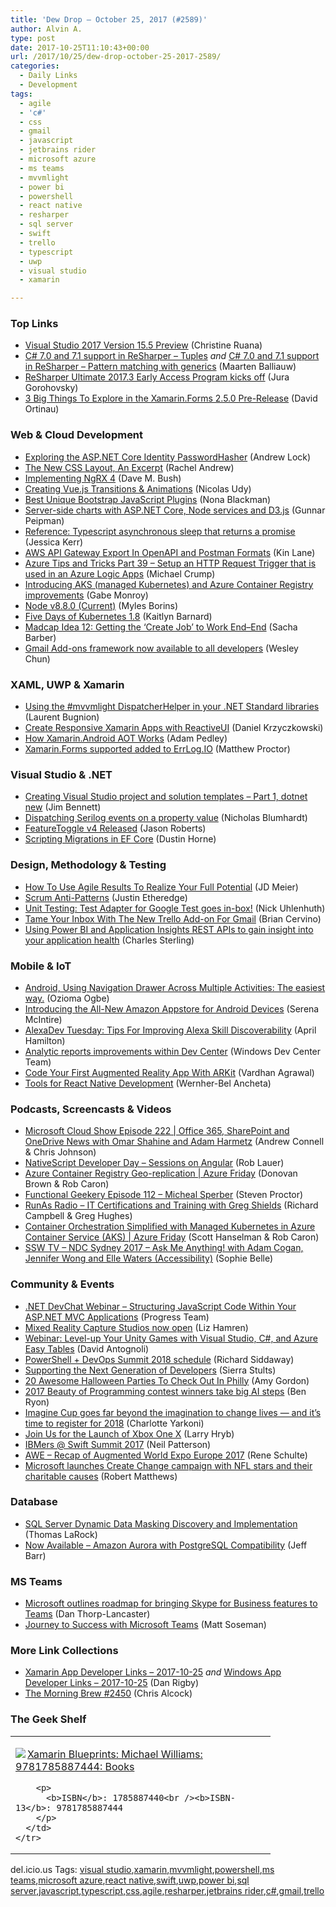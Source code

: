 ```yaml
---
title: 'Dew Drop – October 25, 2017 (#2589)'
author: Alvin A.
type: post
date: 2017-10-25T11:10:43+00:00
url: /2017/10/25/dew-drop-october-25-2017-2589/
categories:
  - Daily Links
  - Development
tags:
  - agile
  - 'c#'
  - css
  - gmail
  - javascript
  - jetbrains rider
  - microsoft azure
  - ms teams
  - mvvmlight
  - power bi
  - powershell
  - react native
  - resharper
  - sql server
  - swift
  - trello
  - typescript
  - uwp
  - visual studio
  - xamarin

---
```

### <a name="top"></a>Top Links

  * <a href="https://blogs.msdn.microsoft.com/visualstudio/2017/10/24/visual-studio-2017-version-15-5-preview-2/" target="_blank">Visual Studio 2017 Version 15.5 Preview</a> (Christine Ruana)
  * <a href="https://blog.jetbrains.com/dotnet/2017/10/24/c-7-0-7-1-support-resharper-tuples/" target="_blank">C# 7.0 and 7.1 support in ReSharper – Tuples</a> _and_ <a href="https://blog.jetbrains.com/dotnet/2017/10/25/c-7-0-7-1-support-resharper-pattern-matching-generics/" target="_blank">C# 7.0 and 7.1 support in ReSharper – Pattern matching with generics</a> (Maarten Balliauw)
  * <a href="https://blog.jetbrains.com/dotnet/2017/10/24/resharper-ultimate-2017-3-early-access-program-kicks-off/" target="_blank">ReSharper Ultimate 2017.3 Early Access Program kicks off</a> (Jura Gorohovsky)
  * <a href="https://blog.xamarin.com/3-big-things-explore-xamarin-forms-2-5-0-pre-release/" target="_blank">3 Big Things To Explore in the Xamarin.Forms 2.5.0 Pre-Release</a> (David Ortinau)



### <a name="web"></a>Web & Cloud Development

  * <a href="https://andrewlock.net/exploring-the-asp-net-core-identity-passwordhasher/" target="_blank">Exploring the ASP.NET Core Identity PasswordHasher</a> (Andrew Lock)
  * <a href="http://feedproxy.google.com/~r/alistapart/main/~3/1hSDVY6J6hI/the-new-css-layout-excerpt" target="_blank">The New CSS Layout, An Excerpt</a> (Rachel Andrew)
  * <a href="https://blog.dmbcllc.com/implementing-ngrx-4/" target="_blank">Implementing NgRX 4</a> (Dave M. Bush)
  * <a href="https://css-tricks.com/creating-vue-js-transitions-animations/" target="_blank">Creating Vue.js Transitions & Animations</a> (Nicolas Udy)
  * <a href="https://code.tutsplus.com/articles/best-unique-bootstrap-javascript-plugins--cms-29750" target="_blank">Best Unique Bootstrap JavaScript Plugins</a> (Nona Blackman)
  * <a href="http://feedproxy.google.com/~r/gunnarpeipman/~3/ShnnCMokDSg/" target="_blank">Server-side charts with ASP.NET Core, Node services and D3.js</a> (Gunnar Peipman)
  * <a href="http://blog.jessitron.com/2017/10/reference-typescript-asynchronous-sleep.html" target="_blank">Reference: Typescript asynchronous sleep that returns a promise</a> (Jessica Kerr)
  * <a href="http://apievangelist.com/2017/10/24/aws-api-gateway-export-in-openapi-and-postman/" target="_blank">AWS API Gateway Export In OpenAPI and Postman Formats</a> (Kin Lane)
  * <a href="https://www.michaelcrump.net/azure-tips-and-tricks39/" target="_blank">Azure Tips and Tricks Part 39 &#8211; Setup an HTTP Request Trigger that is used in an Azure Logic Apps</a> (Michael Crump)
  * <a href="https://azure.microsoft.com/blog/introducing-azure-container-service-aks-managed-kubernetes-and-azure-container-registry-geo-replication/" target="_blank">Introducing AKS (managed Kubernetes) and Azure Container Registry improvements</a> (Gabe Monroy)
  * <a href="https://nodejs.org/en/blog/release/v8.8.0" target="_blank">Node v8.8.0 (Current)</a> (Myles Borins)
  * <a href="http://blog.kubernetes.io/2017/10/five-days-of-kubernetes-18.html" target="_blank">Five Days of Kubernetes 1.8</a> (Kaitlyn Barnard)
  * <a href="https://sachabarbs.wordpress.com/2017/10/24/madcap-idea-12-getting-the-create-job-to-work-end-end/" target="_blank">Madcap Idea 12: Getting the ‘Create Job’ to Work End–End</a> (Sacha Barber)
  * <a href="http://feedproxy.google.com/~r/GDBcode/~3/z3UqO55w6kA/gmail-add-ons-framework-now-available.html" target="_blank">Gmail Add-ons framework now available to all developers</a> (Wesley Chun)



### <a name="silverlight"></a>XAML, UWP & Xamarin

  * <a href="http://feedproxy.google.com/~r/galasoft/~3/YkeAtA4vEJc/" target="_blank">Using the #mvvmlight DispatcherHelper in your .NET Standard libraries</a> (Laurent Bugnion)
  * <a href="https://visualstudiomagazine.com/articles/2017/10/01/create-responsive.aspx" target="_blank">Create Responsive Xamarin Apps with ReactiveUI</a> (Daniel Krzyczkowski)
  * <a href="https://xamarinhelp.com/xamarin-android-aot-works/" target="_blank">How Xamarin.Android AOT Works</a> (Adam Pedley)
  * <a href="https://www.errlog.io/blogs/2017/1/xamarin-forms-support-added-to-errlog" target="_blank">Xamarin.Forms supported added to ErrLog.IO</a> (Matthew Proctor)



### <a name="dotnet"></a>Visual Studio & .NET

  * <a href="https://www.jimbobbennett.io/creating-dotnet-new-and-visual-studio-project-and-solution-templates/" target="_blank">Creating Visual Studio project and solution templates &#8211; Part 1, dotnet new</a> (Jim Bennett)
  * <a href="https://nblumhardt.com/2017/10/dispatching-on-serilog-property-values/" target="_blank">Dispatching Serilog events on a property value</a> (Nicholas Blumhardt)
  * <a href="http://dontcodetired.com/blog/post/FeatureToggle-v4-Released" target="_blank">FeatureToggle v4 Released</a> (Jason Roberts)
  * <a href="https://www.dustinhorne.com/post/2017/10/24/scripting-migrations-in-ef-core" target="_blank">Scripting Migrations in EF Core</a> (Dustin Horne)



### <a name="design"></a>Design, Methodology & Testing

  * <a href="http://feedproxy.google.com/~r/jmeier/~3/f6z9c0S8HOY/" target="_blank">How To Use Agile Results To Realize Your Full Potential</a> (JD Meier)
  * <a href="https://www.simplethread.com/scrum-anti-patterns/" target="_blank">Scrum Anti-Patterns</a> (Justin Etheredge)
  * <a href="https://blogs.msdn.microsoft.com/vcblog/2017/10/24/unit-testing-test-adapter-for-google-test-goes-in-box/" target="_blank">Unit Testing: Test Adapter for Google Test goes in-box!</a> (Nick Uhlenhuth)
  * <a href="https://blog.trello.com/tame-your-inbox-new-trello-add-on-for-gmail" target="_blank">Tame Your Inbox With The New Trello Add-on For Gmail</a> (Brian Cervino)
  * <a href="https://blogs.msdn.microsoft.com/charles_sterling/2017/10/24/using-power-bi-and-application-insights-rest-apis-to-gain-insight-into-your-application-health/" target="_blank">Using Power BI and Application Insights REST APIs to gain insight into your application health</a> (Charles Sterling)



### <a name="mobile"></a>Mobile & IoT

  * <a href="https://android.jlelse.eu/android-using-navigation-drawer-across-multiple-activities-the-easiest-way-b011f152aebd?source=rss----8fca399d4de---4" target="_blank">Android, Using Navigation Drawer Across Multiple Activities: The easiest way.</a> (Ozioma Ogbe)
  * <a href="https://developer.amazon.com/blogs/appstore/post/57a83cac-ea31-42c7-87c2-d68bb06e169e/introducing-the-all-new-amazon-appstore-for-android-devices" target="_blank">Introducing the All-New Amazon Appstore for Android Devices</a> (Serena McIntire)
  * <a href="https://lovemyecho.com/2017/10/24/alexadev-tuesday-tips-improving-alexa-skill-discoverability/" target="_blank">AlexaDev Tuesday: Tips For Improving Alexa Skill Discoverability</a> (April Hamilton)
  * <a href="http://blogs.windows.com/buildingapps/2017/10/24/analytic-reports-improvements-within-dev-center/?WT.mc_id=DX_MVP4025064" target="_blank">Analytic reports improvements within Dev Center</a> (Windows Dev Center Team)
  * <a href="https://code.tutsplus.com/tutorials/code-your-first-augmented-reality-app-with-arkit--cms-29705" target="_blank">Code Your First Augmented Reality App With ARKit</a> (Vardhan Agrawal)
  * <a href="https://code.tutsplus.com/articles/tools-for-react-native-development--cms-29791" target="_blank">Tools for React Native Development</a> (Wernher-Bel Ancheta)



### <a name="podcasts"></a>Podcasts, Screencasts & Videos

  * <a href="http://feeds.microsoftcloudshow.com/~r/microsoftcloudshowepisodes/~3/n4ZZfWZCxC0/222-office-365-sharepoint-and-onedrive-news-with-omar-shahine-and-adam-harmetz" target="_blank">Microsoft Cloud Show Episode 222 | Office 365, SharePoint and OneDrive News with Omar Shahine and Adam Harmetz</a> (Andrew Connell & Chris Johnson)
  * <a href="https://www.nativescript.org/blog/nativescript-developer-day-sessions-on-angular" target="_blank">NativeScript Developer Day &#8211; Sessions on Angular</a> (Rob Lauer)
  * <a href="https://channel9.msdn.com/Shows/Azure-Friday/Azure-Container-Registry-Geo-replication?WT.mc_id=DX_MVP4025064" target="_blank">Azure Container Registry Geo-replication | Azure Friday</a> (Donovan Brown & Rob Caron)
  * <a href="https://www.functionalgeekery.com/episode-112-micheal-sperber/" target="_blank">Functional Geekery Episode 112 – Micheal Sperber</a> (Steven Proctor)
  * <a href="http://feedproxy.google.com/~r/RunaAsRadioWma/~3/dPYhQgBafuA/default.aspx" target="_blank">RunAs Radio &#8211; IT Certifications and Training with Greg Shields</a> (Richard Campbell & Greg Hughes)
  * <a href="https://channel9.msdn.com/Shows/Azure-Friday/Container-Orchestration-Simplified-with-Managed-Kubernetes-in-Azure-Container-Service-AKS?WT.mc_id=DX_MVP4025064" target="_blank">Container Orchestration Simplified with Managed Kubernetes in Azure Container Service (AKS) | Azure Friday</a> (Scott Hanselman & Rob Caron)
  * <a href="https://tv.ssw.com/7288/ndc-sydney-2017-ask-me-anything-with-adam-cogan-jennifer-wong-elle-waters-accessibility" target="_blank">SSW TV &#8211; NDC Sydney 2017 – Ask Me Anything! with Adam Cogan, Jennifer Wong and Elle Waters (Accessibility)</a> (Sophie Belle)



### <a name="events"></a>Community & Events

  * <a href="https://www.telerik.com/campaigns/aspnet-mvc/dotnet-devchat-structure-javascript-code-within-aspnet-mvc-app" target="_blank">.NET DevChat Webinar &#8211; Structuring JavaScript Code Within Your ASP.NET MVC Applications</a> (Progress Team)
  * <a href="http://blogs.windows.com/windowsexperience/2017/10/25/midnight/?WT.mc_id=DX_MVP4025064" target="_blank">Mixed Reality Capture Studios now open</a> (Liz Hamren)
  * <a href="https://blogs.msdn.microsoft.com/visualstudio/2017/10/24/webinar-level-up-your-unity-games-with-visual-studio-c-and-azure-easy-tables/" target="_blank">Webinar: Level-up Your Unity Games with Visual Studio, C#, and Azure Easy Tables</a> (David Antognoli)
  * <a href="https://powershell.org/2017/10/24/powershell-devops-summit-2018-schedule/" target="_blank">PowerShell + DevOps Summit 2018 schedule</a> (Richard Siddaway)
  * <a href="https://www.syncfusion.com/blogs/post/supporting-the-next-generation-of-developers.aspx" target="_blank">Supporting the Next Generation of Developers</a> (Sierra Stults)
  * <a href="http://www.uwishunu.com/2017/10/the-biggest-and-best-halloween-parties-in-philly-this-week/" target="_blank">20 Awesome Halloween Parties To Check Out In Philly</a> (Amy Gordon)
  * <a href="https://www.microsoft.com/en-us/research/blog/beauty-programming/" target="_blank">2017 Beauty of Programming contest winners take big AI steps</a> (Ben Ryon)
  * <a href="https://blogs.microsoft.com/blog/2017/10/24/imagine-cup-goes-far-beyond-imagination-change-lives-time-register-2018/" target="_blank">Imagine Cup goes far beyond the imagination to change lives — and it’s time to register for 2018</a> (Charlotte Yarkoni)
  * <a href="http://feedproxy.google.com/~r/MajorNelson/~3/JmhmGYT_JCc/" target="_blank">Join Us for the Launch of Xbox One X</a> (Larry Hryb)
  * <a href="https://developer.ibm.com/swift/2017/10/24/ibmers-swift-summit-2017/" target="_blank">IBMers @ Swift Summit 2017</a> (Neil Patterson)
  * <a href="http://kodierer.blogspot.com/2017/10/awe-recap-of-augmented-world-expo.html" target="_blank">AWE &#8211; Recap of Augmented World Expo Europe 2017</a> (Rene Schulte)
  * <a href="http://blogs.windows.com/devices/2017/10/24/microsoft-launches-create-change-campaign-with-nfl-stars-and-their-charitable-causes/?WT.mc_id=DX_MVP4025064" target="_blank">Microsoft launches Create Change campaign with NFL stars and their charitable causes</a> (Robert Matthews)



### <a name="sql"></a>Database

  * <a href="http://feedproxy.google.com/~r/MSSQLTips-LatestSqlServerTips/~3/yMWtBvThuPM/tip.asp" target="_blank">SQL Server Dynamic Data Masking Discovery and Implementation</a> (Thomas LaRock)
  * <a href="http://feedproxy.google.com/~r/AmazonWebServicesBlog/~3/R_6E9LtLJ1U/" target="_blank">Now Available – Amazon Aurora with PostgreSQL Compatibility</a> (Jeff Barr)



### MS Teams

  * <a href="http://feedproxy.google.com/~r/wmexperts/~3/FwOZ8b487zQ/microsoft-outlines-roadmap-bringing-skype-business-features-teams" target="_blank">Microsoft outlines roadmap for bringing Skype for Business features to Teams</a> (Dan Thorp-Lancaster)
  * <a href="https://blogs.technet.microsoft.com/skypehybridguy/2017/10/24/journey-to-success-with-microsoft-teams/" target="_blank">Journey to Success with Microsoft Teams</a> (Matt Soseman)



### <a name="links"></a>More Link Collections

  * <a href="https://www.allaboutxamarin.com/2017/10/xamarin-app-developer-links-2017-10-25/" target="_blank">Xamarin App Developer Links &#8211; 2017-10-25</a> _and_ <a href="https://www.windowsappdev.com/2017/10/windows-app-developer-links-2017-10-25/" target="_blank">Windows App Developer Links &#8211; 2017-10-25</a> (Dan Rigby)
  * <a href="http://feedproxy.google.com/~r/ReflectivePerspective/~3/KIBOm3eR6jQ/" target="_blank">The Morning Brew #2450</a> (Chris Alcock)



### <a name="shelf"></a>The Geek Shelf

<div class="wlWriterEditableSmartContent" id="scid:7dc1bd33-94bd-46fd-a20b-0131235bcd47:dadd9f0e-71ee-4d72-8bf4-b075ea7660ec" style="margin: 0px; padding: 0px; float: none; display: inline;">
  <table cellspacing="0" cellpadding="2" width="400" border="0" unselectable="on">
    <tr>
      <td valign="top" width="400">
        <p>
          <a title="Xamarin Blueprints: Michael Williams: 9781785887444: Books" href="http://www.amazon.com/exec/obidos/ASIN/1785887440/amavin-20"><img data-recalc-dims="1" decoding="async" src="https://i0.wp.com/images-na.ssl-images-amazon.com/images/I/51eCXcmEOAL._AC_US218_.jpg?w=660&#038;ssl=1" border="0" align="left" style="float:left" />Xamarin Blueprints: Michael Williams: 9781785887444: Books</a>
        </p>
        
        <p>
          <b>ISBN</b>: 1785887440<br /><b>ISBN-13</b>: 9781785887444
        </p>
      </td>
    </tr>
  </table>
</div>



<div class="wlWriterEditableSmartContent" id="scid:77ECF5F8-D252-44F5-B4EB-D463C5396A79:26e3b446-196c-4de1-abe8-8d77503ad6ed" style="margin: 0px; padding: 0px; float: none; display: inline;">
  del.icio.us Tags: <a href="http://del.icio.us/popular/visual+studio" rel="tag">visual studio</a>,<a href="http://del.icio.us/popular/xamarin" rel="tag">xamarin</a>,<a href="http://del.icio.us/popular/mvvmlight" rel="tag">mvvmlight</a>,<a href="http://del.icio.us/popular/powershell" rel="tag">powershell</a>,<a href="http://del.icio.us/popular/ms+teams" rel="tag">ms teams</a>,<a href="http://del.icio.us/popular/microsoft+azure" rel="tag">microsoft azure</a>,<a href="http://del.icio.us/popular/react+native" rel="tag">react native</a>,<a href="http://del.icio.us/popular/swift" rel="tag">swift</a>,<a href="http://del.icio.us/popular/uwp" rel="tag">uwp</a>,<a href="http://del.icio.us/popular/power+bi" rel="tag">power bi</a>,<a href="http://del.icio.us/popular/sql+server" rel="tag">sql server</a>,<a href="http://del.icio.us/popular/javascript" rel="tag">javascript</a>,<a href="http://del.icio.us/popular/typescript" rel="tag">typescript</a>,<a href="http://del.icio.us/popular/css" rel="tag">css</a>,<a href="http://del.icio.us/popular/agile" rel="tag">agile</a>,<a href="http://del.icio.us/popular/resharper" rel="tag">resharper</a>,<a href="http://del.icio.us/popular/jetbrains+rider" rel="tag">jetbrains rider</a>,<a href="http://del.icio.us/popular/c%23" rel="tag">c#</a>,<a href="http://del.icio.us/popular/gmail" rel="tag">gmail</a>,<a href="http://del.icio.us/popular/trello" rel="tag">trello</a>
</div>